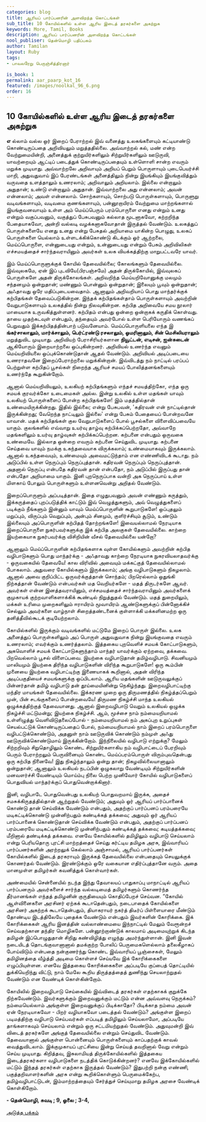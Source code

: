 ```yaml
---
categories: blog
title: ஆரியப் பார்ப்பனரின் அளவிறந்த கொட்டங்கள்
sub_title: 10 ﻿கோயில்களில் உள்ள ஆரிய இடைத் தரகர்களை அகற்றுக
keywords: More, Tamil, Books
description: ஆரியப் பார்ப்பனரின் அளவிறந்த கொட்டங்கள்
nool_publiser: தென்மொழி பதிப்பகம்
author: Tamilan
layout: Ruby
tags: 
- பாவலரேறு பெருஞ்சித்திரனார் 

is_book: 1
permalink: aar_paarp_kot_16
featured: /images/noolkal_96_6.png
order: 16
---
```



## 10 ﻿கோயில்களில் உள்ள ஆரிய இடைத் தரகர்களை அகற்றுக

**எ** ல்லாம் வல்ல ஒர் இறைப் பேராற்றல் இவ் வனைத்து உலகங்களையும் கட்டியாண்டு கொண்டிருப்பதை அறிவியலும் மறுத்ததில்லை. அவ்வாற்றல் கல், மண் என்ற வேற்றுமையின்றி, அனைத்துக் குற்றுயிர்களிலும் சிற்றுயிர்களிலும் ஊடுருவி, யாவற்றையும் ஆட்டிப் படைத்துக் கொண்டிருப்பதையும் உள்ளொளி சான்ற எவரும் மறுக்க முடியாது. அவ்வாற்றலே அறிவாயும் அறியப் பெறும் பொருளாயும் புடைபெயர்ச்சி மாறி, அதுவதுவாய் இப் பேரண்டங்கள் அனைத்திலும் நின்று இயங்கியும் இயங்குவித்தும் வருவதை உளத்தாலும் உணரலாம்; அறிவாலும் அறியலாம். இல்லை என்றாலும் அதுதான்; உண்டு என்றாலும் அதுதான். இவ்வாற்றலை அது என்னலாம்; அவன் என்னலாம்; அவள் என்னலாம். சொற்களாயும், சொற்படு பொருள்களாயும், பொருளுறு வடிவங்களாயும், வடிவமை குணங்களாயும், பன்னூறாயிரம் வேற்றுமை மாற்றங்களால் இயங்குவனவாயும் உள்ள அம் மெய்ப்பெரும் பரம்பொருளை எனது என்றும் உனது என்றும் வகுப்பவனும், வகுத்துப் பேசுபவனும் கல்லாத மூடனாகவோ, கற்றறிந்த பேதையாகவோ, அன்றி வல்லடி வழக்கனாகவோதான் இருத்தல் வேண்டும். உலகத்துப் பொருள்களையே எனது உனது என்று பேசுதல் அறியாமை யாகின்ற பொழுது, உலகப் பொருள்களை யெல்லாம் உள்ளடக்கிக்கொண்டு கிடக்கும் ஓர் ஆற்றலை, மெய்ப்பொருளை, என்னுடையது என்றும், உன்னுடையது என்றும் பேசும் அறிவிலிகள் எச்சமயத்தைச் சார்ந்தவராயினும் அவர்கள் உலக வியக்கத்திற்கு மாறுபட்டவரே யாவர்.

இம் மெய்ப்பொருளுக்குக் கோயில் தேவையில்லை; கோலங்களும் தேவையில்லை. இவ்வுலகமே, ஏன் இப் புடவியே(பிரபஞ்சமே) அதன் திருக்கோயில், இவ்வுலகப் பொருள்களே அதன் திருக்கோலங்கள். அறிவறிந்த மெய்யறிவோனுக்கு மலமும் சந்தனமும் ஒன்றுதான்; மண்ணும் பொன்னும் ஒன்றுதான்; இலையும் பூவும் ஒன்றுதான்; அஃதாவது ஒரே மதிப்புடையவைதாம். ஆனாலும் அறிவறியாப் பொது மாந்தர்க்குக் கற்பிதங்கள் தேவைப்படுகின்றன. இந்தக் கற்பிதங்கள்தாம் பொருள்களாயும் அவற்றின் வேறுபாடுகளாயும் உலகத்தில் நின்று நிலவுகின்றன. கற்பித அறிவையே சமய நூலார் மாயையாக உருவகித்துள்ளனர். கற்பிதம் என்பது ஒன்றை ஒன்றாகக் கருதிக் கொள்வது. தாயை முதற்கடவுள் என்பதும், தந்தையும் அவர்போல் உள்ள பெரியோரும் வணங்கப் பெறுவதும் இக்கற்பிதத்தின்பாற் படுவனேயாம். மெய்ப்பொருளியலை எந்த இ **ங்கர்சாலாலும், மார்க்சாலும், பெர்ட்ரண்டு ரசலாலும், ஓமரினாலும், சின் மெசிலியராலும்** மறுத்துவிட முடியாது. அறிவியற் பேராசிரியர்களான **நியூட்டன், எடிசன், ஐன்சுடைன்** ஆகியோரும் இறையாற்றலை ஒப்புகின்றனர். அறிவியல் உணர்ந்த எவனும் மெய்யறிவியலை ஒப்புக்கொண்டுதான் ஆதல் வேண்டும். அறிவியல் அடிப்படையை உணராதவனே இறைப்பேராற்றலை மறுக்கின்றான். இவ்விடத்து நம் நாட்டில் பரப்பப் பெற்றுள்ள கற்பிதப் பூசல்கள் நிறைந்த ஆரியச் சமயப் போலித்தனங்களையும் உணர்ந்தே கூறுகின்றோம்.

ஆனால் மெய்யறிவியலும், உலகியற் கற்பிதங்களும் எந்தச் சமயத்திற்கோ, எந்த ஒரு சமயக் குரவர்க்கோ உடைமைகள் அல்ல. இன்று உலகில் உள்ள மதங்கள் யாவும் உலகியற் பொருள்களைப் போன்ற கற்பிதங்களே! இம் மதத்தில்தான் உண்மையிருக்கின்றது. இதில் இல்லை; என்று பேசுபவன், 'கதிரவன் என் நாட்டில்தான் இருக்கின்றது; வேறெந்த நாட்டிலும் இல்லை' என்று பேசும் பேதையைப் போன்றவனே யாவான். மதக் கற்பிதங்கள் குல வேறுபாடுகளைப் போல் பூசல்களை விளைவிப்பவையே யாகும். குலங்களில் எவ்வாறு உயர்வு தாழ்வு கற்பிக்கப்பெற்றதோ, அவ்வாறே மதங்களிலும் உயர்வு தாழ்வுகள் கற்பிக்கப்பெற்றன. கற்பனை என்பதும் ஒருவகை உண்மையே. இல்லாத ஒன்றை எவரும் கற்பனை செய்துவிட முடியாது. கற்பனை செய்தவை யாவும் நமக்கு உகந்தவையாக விருக்கலாம்; உண்மையாகவும் இருக்கலாம். ஆனால் உகந்தவையும், உண்மையும் அவைமட்டுந்தாம் என எண்ணிவிடக் கூடாது. நம் அடுப்பில் உள்ள நெருப்பும் நெருப்புத்தான். கதிரவன் நெருப்பும் நெருப்புத்தான். அதனால் நெருப்பு என்பதே கதிரவன் தான் என்பதோ, நம் அடுப்பில் இருப்பது தான் என்பதோ அறியாமை யாகும். இனி புறநெருப்பாக வன்றி அக நெருப்பாய் உள்ள மிளகாய் போலும் பொருள்களும் உள்ளனவென்று அறிதல் வேண்டும்.

இறைப்பொருளும் அப்படித்தான். இதை எழுதுபவனும் அவன் எண்ணும் கருத்தும், இக்கருத்தைப் புறப்படுத்திக் காட்டும் இவ் வெழுத்துகளும், அவ் வெழுத்துகளைப் படிக்கும் நீங்களும் இன்னும் யாவும் மெய்ப்பொருளின் கூறுபாடுகளே! ஒப்புதலும் மறுப்பும், விருப்பும் வெறுப்பும், அன்பும் சினமும், குளிர்ச்சியும் சூடும், உண்டும் இல்லையும் அப்பொருளின் கற்பிதத் தோற்றங்களே! இவையல்லாமல் நேரடியாக இறைப்பொருளை நுகர்பவர்களுக்கு இக் கற்பித அலகுகள் தேவையில்லை. காற்றை இயற்கையாக நுகர்பவர்க்கு விசிறியின் வீசல் தேவையில்லை யன்றோ?

ஆனாலும் மெய்ப்பொருளின் கற்பிதங்களாக வுள்ள கோயில்களும் அவற்றின் கற்பித வழிபாடுகளும் பொது மாந்தர்க்கு - அஃதாவது காற்றை நேரடியாக நுகரவியலாதவர்க்கு - ஒருவகையில் தேவையே! கால விரிவில் அவையும் மக்கட்குத் தேவையில்லாமல் போகலாம். அதுவரை கோயில்களும் இருக்கலாம்; அங்கு வழிபாடுகளும் நிகழலாம். ஆனால் அவை குறிப்பிட்ட ஒருவர்க்குத்தான் சொந்தம்; பிறரெல்லாம் ஒதுங்கி நிற்கத்தான் வேண்டும் என்பவர்கள் மத வெறியர்களே - மதத் திருடர்களே ஆவர். அவர்கள் என்ன இனத்தவராயினும், எச்சமயத்தைச் சார்ந்தவராயினும் அவர்களைக் குமுகாயக் குற்றவாளிகளாக்கிக் கூண்டில் நிறுத்துதல் வேண்டும். மதத் துறையிலும், மக்கள் உரிமை முறைகளிலும் ஈராயிரம் மூவாயிரம் ஆண்டுகளுக்குப் பின்னோக்கிச் செல்லும் அவர்களை வாழ்நாள் சிறைத்தண்டனைக் குள்ளாக்கி மக்களினமற்ற ஒரு தனித்தீவில்கூடக் குடியேற்றலாம்.

கோயில்களில் இருக்கும் வடிவங்களில் மட்டுமே இறைப் பொருள் இல்லை. உலக அனைத்துப் பொருள்களிலும் அப் பொருள் அதுவதுவாக நின்று இயங்குவதை எவரும் உணரலாம்; எவர்க்கும் உணர்த்தலாம். இத்தகைய புறவெளிச் சமயக் கோட்பாடுகளும், அகவொளிச் சமயக் கோட்பாடுகளுந்தாம் மாந்தர் யாவர்க்கும் ஏற்றவை, தக்கவை. பிறவெல்லாம் பூசல் விளைப்பவை. இயற்கை வழிபாடுதான் தமிழ்வழிபாடு. சிவனியமும் மாலியமும் இயற்கை திரிந்த வழிபாடுகளின் விரிந்த கூறுபாடுகளே! ஒரு கூம்பின் முனையை இயற்கை வழிபாட்டிற்கு இணையாகக் கூறினால், அதன் விரிந்த அடிப்பகுதியைச் சமயங்களுக்கு ஒப்பிடலாம். ஆரிய மதங்களின் ஊடுருவலுக்குப் பின்னர்தான் தமிழ் வழிபாடு தன் தூய்மையினின்று நெகிழ்ந்தது. இறைவழிபாட்டிற்கு மந்திர மாயங்கள் தேவையில்லை. இக்கரண முறை ஒரு திருமணத்தில் நிகழ்த்தப்பெறும் முன், பின் சடங்குகளைப் போன்றவையே! திருமண நிகழ்ச்சி மாந்த உலகியல் ஒழுக்கத்திற்குத் தேவையானது. ஆனால் இறைவழிபாடு வெறும் உலகியல் ஒழுக்க நிகழ்ச்சி மட்டுமன்று; இயற்கை நிகழ்ச்சி. ஆம், மூச்சை நாம் நம்மையறியாமல் உள்ளிழுத்து வெளிவிடுதலைப்போல் - நம்மையறியாமல் நம் அகப்புற உறுப்புகள் செயல்பட்டுக் கொண்டிருப்பதைப் போல், நம்மையறியாமல் நாம் இறைப் பரம்பொருளை வழிபட்டுக்கொண்டும், அதனுள் நாம் ஊடுருவிக் கொண்டும் நம்முள் அஃது ஊடுருவிக்கொண்டுமாய் இருக்கின்றோம். இந்நிலையில் வழிபாடு எற்றுக்கு? மேலும் சிற்றறிவும் சிறுதொழிலும் கொண்ட சிற்றுயிர்களாகிய நம் வழிபாட்டைப் பேரறிவும் பெரும் பேராற்றலும் பெருவினையும் கொண்ட மெய்ப்பரம்பொருள் விரும்புவதென்பது ஒரு கற்பித நினைவே! இது நிகழ்ந்தாலும் ஒன்று தான்; நிகழவில்லையானாலும் ஒன்றுதான்; ஆனாலும் உலகியல் நடப்பின் ஒழுகலாறு வேண்டியும் சிற்றுயிர்களின் மனவளர்ச்சி வேண்டியும் மொய்ம்பு நிலை பெற்ற முனிவோர் கோயில் வழிபாடுகளைப் பொதுவியல் மாந்தர்க்குப் பொதுவென்றாக்கினார்.

இனி, வழிபாடே பொதுவென்பது உலகியற் பொதுவறமாய் இருக்க, அதைச் சமசுக்கிருதத்தில்தான் ஆற்றுதல் வேண்டும்; அதுவும் ஓர் ஆரியப் பார்ப்பானைக் கொண்டு தான் செய்விக்க வேண்டும் என்பதும், அதற்குப் பார்ப்பனப் பரம்பரையே மடிகட்டிக்கொண்டு முன்னிற்பதும் கண்டிக்கத் தக்கவை; அதுவும் ஒர் ஆரியப் பார்ப்பானைக் கொண்டுதான் செய்விக்க வேண்டும் என்பதும், அதற்குப் பார்ப்பனப் பரம்பரையே மடிகட்டிக்கொண்டு முன்னிற்பதும் கண்டிக்கத் தக்கவை; கடியத்தக்கவை; மீறினால் தண்டிக்கத் தக்கவை. எனவே கோயில்களில் தமிழிலும் வழிபாடு செய்யலாம் என்று பெரியதொரு புரட்சி மாற்றத்தைச் செய்து கர்ட்டிய தமிழக அரசு, இவ்வாரியப் பார்ப்பனர்களின் அரற்றலுக் கெல்லாம் அஞ்சாமல், ஆரியப் பார்ப்பனர்கள் கோயில்களில் இடைத் தரகராயும் இருக்கத் தேவையில்லை என்பதையும் செயலுக்குக் கொணர்தல் வேண்டும். இரண்டுக்கும் ஒரே வகையான எதிர்ப்புத்தானே வரும். அதை மானமுள்ள தமிழர்கள் கவனித்துக் கொள்வார்கள்.

அண்மையில் சென்னையில் நடந்த இந்து தேவாலயப் பாதுகாப்பு மாநாட்டில் ஆரியப் பார்ப்பனரும் அவர்களைச் சார்ந்த வல்லடிமைத் தமிழர்களும் கொணர்ந்த தீர்மானங்கள் எந்தத் தமிழனின் குருதியையும் கொதிப்பேறச் செய்வன. “கோயில் ஆள்வினைகளை அரசினர் ஏற்கக் கூடாதென்பதும், நடைபாதைக் கோயில்களை அரசினர் அகற்றக் கூடாதென்பதும், தியாகராயர் நகர்த் திடீர்ப் பிள்ளையாரை மீண்டும் தோண்டிய இடத்திலேயே புதைக்க வேண்டும் என்பதும் இவர்களின் கோரிக்கை. இக் கோரிக்கைகள் ஆரிய இனத்தின் வல்லாண்மையை இந்நாட்டில் மேலும் வேரூன்றச் செய்வதற்கான தந்திர மொழிகளே. பன்னூற்றாண்டுக் காலமாய் அடிமையுற்றுக் கிடந்த தமிழன் இப்பொழுதுதான் சிறிது கண்விழித்து எழுந்து அமர்ந்துள்ளான். இனி இவன் நடையிடத் தொடங்குவானானால் தமக்குற்ற போலிப் பெருமைகளெல்லாம் தலைகீழாகப் போய்விடும் என்பதை நன்குணர்ந்து கொண்ட இவ்வாரியப் பூஞ்சைகள், மேலும் தமிழினத்தை வீழ்த்தி அடிமை கொள்ளச் செய்யவே இக் கோரிக்கைகளை எழுப்பியுள்ளன. எனவே இத்தகைய கோரிக்கைகளை அப்படியே குப்பைத் தொட்டியில் துக்கியெறிந்து விட்டு, நாம் மேலே கூறிய திருத்தத்தைத் துணிந்து செயலாற்றுதல் வேண்டும் என வேண்டிக் கொள்கின்றோம்.

கோயிலில் இறைவழிபாடு செய்கையில் இவ்விடைத் தரகர்கள் எதற்காகக் குறுக்கே நிற்கவேண்டும். இவர்களுக்கும் இறைவனுக்கும் மட்டும் என்ன அவ்வளவு நெருக்கம்? நம்மையெல்லாம் அங்குள்ள இறைவனுக்குப் பிடிக்காதோ? பிடிக்காத நம்மை அவன் ஏன் நேரடியாகவோ - பிறர் வழியாகவோ படைத்தல் வேண்டும்? அங்குள்ள இறைப் படிமத்திற்கு வழிபாடு செய்பவர்கள் எப்படித் தமிழிலும் செய்யலாமோ, அப்படியே தாங்களாகவும் செய்யலாம் என்றும் ஒரு சட்டமியற்றுதல் வேண்டும். அதுவுமன்றி இவ் விடைத் தரகர்களே அங்குத் தேவையில்லை என்றும் செய்துவிட வேண்டும். தேவையானால் அங்குள்ள பொன்னையும் பொருள்களையும் காப்பதற்குக் காவல் வைத்துவிடலாம். இக்குமுகாயப் புரட்சியை இன்று செய்யத் தவறினால் வேறு என்றும் செய்ய முடியாது. கிறித்தவ, இசுலாமியத் திருக்கோயில்களில் இத்தகைய இடைத்தரகர்களா வழிபாடுகளை நடத்திக் கொடுக்கின்றனர்? எனவே இக்கோயில்களில் மட்டும் இந்தத் தரகர்கள் எதற்காக இருத்தல் வேண்டும்? இதுபற்றி நன்கு எண்ணி, பகுத்தறிவாளர்களின் அரசு என்று கூறிக்கொள்ளும் பெருமைக்கேற்ப, தமிழ்வழிபாட்டுடன், இம்மாற்றத்தையும் சேர்த்துச் செய்யுமாறு தமிழக அரசை வேண்டிக் கொள்கிறோம்.

**\- தென்மொழி, சுவடி ; 9, ஓலை ; 3-4,**

[அடுத்த பக்கம்](aar_paarp_kot_17)